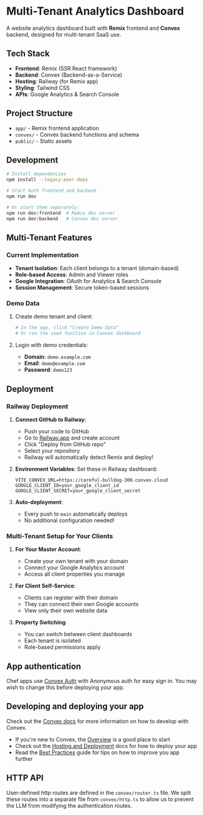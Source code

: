 # Multi-Tenant Analytics Dashboard

A website analytics dashboard built with **Remix** frontend and **Convex** backend, designed for multi-tenant SaaS use.

## Tech Stack

- **Frontend**: Remix (SSR React framework)
- **Backend**: Convex (Backend-as-a-Service)
- **Hosting**: Railway (for Remix app)
- **Styling**: Tailwind CSS
- **APIs**: Google Analytics & Search Console

## Project Structure

- `app/` - Remix frontend application
- `convex/` - Convex backend functions and schema
- `public/` - Static assets

## Development

```bash
# Install dependencies
npm install --legacy-peer-deps

# Start both frontend and backend
npm run dev

# Or start them separately:
npm run dev:frontend  # Remix dev server
npm run dev:backend   # Convex dev server
```

## Multi-Tenant Features

### Current Implementation

- **Tenant Isolation**: Each client belongs to a tenant (domain-based)
- **Role-based Access**: Admin and Viewer roles
- **Google Integration**: OAuth for Analytics & Search Console
- **Session Management**: Secure token-based sessions

### Demo Data

1. Create demo tenant and client:

   ```bash
   # In the app, click "Create Demo Data"
   # Or run the seed function in Convex dashboard
   ```

2. Login with demo credentials:
   - **Domain**: `demo.example.com`
   - **Email**: `demo@example.com`
   - **Password**: `demo123`

## Deployment

### Railway Deployment

1. **Connect GitHub to Railway**:

   - Push your code to GitHub
   - Go to [Railway.app](https://railway.app) and create account
   - Click "Deploy from GitHub repo"
   - Select your repository
   - Railway will automatically detect Remix and deploy!

2. **Environment Variables**:
   Set these in Railway dashboard:

   ```
   VITE_CONVEX_URL=https://careful-bulldog-300.convex.cloud
   GOOGLE_CLIENT_ID=your_google_client_id
   GOOGLE_CLIENT_SECRET=your_google_client_secret
   ```

3. **Auto-deployment**:
   - Every push to `main` automatically deploys
   - No additional configuration needed!

### Multi-Tenant Setup for Your Clients

1. **For Your Master Account**:

   - Create your own tenant with your domain
   - Connect your Google Analytics account
   - Access all client properties you manage

2. **For Client Self-Service**:

   - Clients can register with their domain
   - They can connect their own Google accounts
   - View only their own website data

3. **Property Switching**:
   - You can switch between client dashboards
   - Each tenant is isolated
   - Role-based permissions apply

## App authentication

Chef apps use [Convex Auth](https://auth.convex.dev/) with Anonymous auth for easy sign in. You may wish to change this before deploying your app.

## Developing and deploying your app

Check out the [Convex docs](https://docs.convex.dev/) for more information on how to develop with Convex.

- If you're new to Convex, the [Overview](https://docs.convex.dev/understanding/) is a good place to start
- Check out the [Hosting and Deployment](https://docs.convex.dev/production/) docs for how to deploy your app
- Read the [Best Practices](https://docs.convex.dev/understanding/best-practices/) guide for tips on how to improve you app further

## HTTP API

User-defined http routes are defined in the `convex/router.ts` file. We split these routes into a separate file from `convex/http.ts` to allow us to prevent the LLM from modifying the authentication routes.
